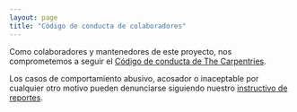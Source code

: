 ```yaml
---
layout: page
title: "Código de conducta de colaboradores"
---
```

Como colaboradores y mantenedores de este proyecto,
nos comprometemos a seguir el [Código de conducta de The Carpentries][coc].

Los casos de comportamiento abusivo, acosador o inaceptable por cualquier otro 
motivo pueden denunciarse siguiendo nuestro [instructivo de reportes][coc-reporting].

[coc]: https://docs.carpentries.org/topic_folders/policies/code-of-conduct.html
[coc-reporting]: https://docs.carpentries.org/topic_folders/policies/incident-reporting.html
